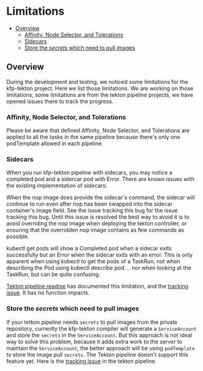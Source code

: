 
# Limitations

- [Overview](#overview)
  - [Affinity, Node Selector, and Tolerations](#affinity-node-selector-tolerations)
  - [Sidecars](#sidecars)
  - [Store the *secrets* which need to pull images](#store-secrets-to-pull-images)

## Overview

During the development and testing, we noticed some limitations for the kfp-tekton project. Here we list those limitations. We are working on those limitations, some limitations are from the tekton pipeline projects, we have opened issues there to track the progress.

<a name="affinity-node-selector-tolerations" />

### Affinity, Node Selector, and Tolerations

Please be aware that defined Affinity, Node Selector, and Tolerations are applied to all the tasks in the same pipeline because there's only one podTemplate allowed in each pipeline.

<a name="sidecars" />

### Sidecars

When you run kfp-tekton pipeline with sidecars, you may notice a completed pod and a sidercar pod with Error. There are known issues with the existing implementation of sidecars:

When the nop image does provide the sidecar's command, the sidecar will continue to run even after nop has been swapped into the sidecar container's image field. See the issue tracking this bug for the issue tracking this bug. Until this issue is resolved the best way to avoid it is to avoid overriding the nop image when deploying the tekton controller, or ensuring that the overridden nop image contains as few commands as possible.

kubectl get pods will show a Completed pod when a sidecar exits successfully but an Error when the sidecar exits with an error. This is only apparent when using kubectl to get the pods of a TaskRun, not when describing the Pod using kubectl describe pod ... nor when looking at the TaskRun, but can be quite confusing.

[Tekton pipeline readme](https://github.com/tektoncd/pipeline/blob/master/docs/developers/README.md#handling-of-injected-sidecars) has documented this limitation, and the [tracking issue](https://github.com/tektoncd/pipeline/issues/1347). It has no function impacts.

<a name="store-secrets-to-pull-images" />

### Store the *secrets* which need to pull images

If your tetkon pipeline needs `secrets` to pull images from the private repository, currently the kfp-tekton compiler will generate a `ServiceAccount` and store the `secrets` in the `ServiceAccount`. But this approach is not ideal way to solve this problem, because it adds extra work to the server to maintain the `ServiceAccount`, the better approach will be using `podTemplate` to store the image pull `secrets`. The Tekton pipeline doesn't support this feature yet. Here is the [tracking issue](https://github.com/tektoncd/pipeline/issues/2339) in the tekton pipeline.

